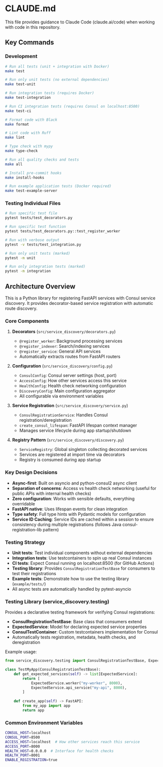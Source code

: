 # CLAUDE.md

This file provides guidance to Claude Code (claude.ai/code) when working with code in this repository.

## Key Commands

### Development
```bash
# Run all tests (unit + integration with Docker)
make test

# Run only unit tests (no external dependencies)
make test-unit

# Run integration tests (requires Docker)
make test-integration

# Run CI integration tests (requires Consul on localhost:8500)
make test-ci

# Format code with Black
make format

# Lint code with Ruff
make lint

# Type check with mypy
make type-check

# Run all quality checks and tests
make all

# Install pre-commit hooks
make install-hooks

# Run example application tests (Docker required)
make test-example-server
```

### Testing Individual Files
```bash
# Run specific test file
pytest tests/test_decorators.py

# Run specific test function
pytest tests/test_decorators.py::test_register_worker

# Run with verbose output
pytest -v tests/test_integration.py

# Run only unit tests (marked)
pytest -m unit

# Run only integration tests (marked)
pytest -m integration
```

## Architecture Overview

This is a Python library for registering FastAPI services with Consul service discovery. It provides decorator-based service registration with automatic route discovery.

### Core Components

1. **Decorators** (`src/service_discovery/decorators.py`)
   - `@register_worker`: Background processing services
   - `@register_indexer`: Search/indexing services  
   - `@register_service`: General API services
   - Automatically extracts routes from FastAPI routers

2. **Configuration** (`src/service_discovery/config.py`)
   - `ConsulConfig`: Consul server settings (host, port)
   - `AccessConfig`: How other services access this service
   - `HealthConfig`: Health check networking configuration
   - `DiscoveryConfig`: Main configuration aggregator
   - All configurable via environment variables

3. **Service Registration** (`src/service_discovery/service.py`)
   - `ConsulRegistrationService`: Handles Consul registration/deregistration
   - `create_consul_lifespan`: FastAPI lifespan context manager
   - Manages service lifecycle during app startup/shutdown

4. **Registry Pattern** (`src/service_discovery/discovery.py`)
   - `ServiceRegistry`: Global singleton collecting decorated services
   - Services are registered at import time via decorators
   - Registry is consumed during app startup

### Key Design Decisions

- **Async-first**: Built on asyncio and python-consul2 async client
- **Separation of concerns**: Access vs health check networking (useful for public APIs with internal health checks)
- **Zero configuration**: Works with sensible defaults, everything overridable
- **FastAPI native**: Uses lifespan events for clean integration
- **Type safety**: Full type hints with Pydantic models for configuration
- **Service ID Caching**: Service IDs are cached within a session to ensure consistency during multiple registrations (follows Java consul-registration-lib pattern)

### Testing Strategy

- **Unit tests**: Test individual components without external dependencies
- **Integration tests**: Use testcontainers to spin up real Consul instances
- **CI tests**: Expect Consul running on localhost:8500 (for GitHub Actions)
- **Testing library**: Provides `ConsulRegistrationTestBase` for consumers to test their registrations
- **Example tests**: Demonstrate how to use the testing library (`example/tests/`)
- All async tests are automatically handled by pytest-asyncio

### Testing Library (service_discovery.testing)

Provides a declarative testing framework for verifying Consul registrations:

- **ConsulRegistrationTestBase**: Base class that consumers extend
- **ExpectedService**: Model for declaring expected service properties
- **ConsulTestContainer**: Custom testcontainers implementation for Consul
- Automatically tests registration, metadata, health checks, and deregistration

Example usage:
```python
from service_discovery.testing import ConsulRegistrationTestBase, ExpectedService

class TestMyApp(ConsulRegistrationTestBase):
    def get_expected_services(self) -> list[ExpectedService]:
        return [
            ExpectedService.worker("my-worker", 8000),
            ExpectedService.api_service("my-api", 8000),
        ]
    
    def create_app(self) -> FastAPI:
        from my_app import app
        return app
```

### Common Environment Variables

```bash
CONSUL_HOST=localhost
CONSUL_PORT=8500
ACCESS_HOST=localhost  # How other services reach this service
ACCESS_PORT=8000
HEALTH_HOST=0.0.0.0  # Interface for health checks
HEALTH_PORT=8001
ENABLE_REGISTRATION=true
```